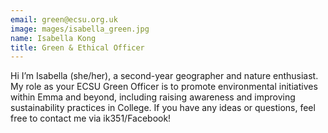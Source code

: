 ```yaml
---
email: green@ecsu.org.uk
image: mages/isabella_green.jpg
name: Isabella Kong
title: Green & Ethical Officer
---
```


Hi I’m Isabella (she/her), a second-year geographer and nature enthusiast.
										My role as your ECSU Green Officer is to promote environmental initiatives within Emma and beyond,
										including raising awareness and improving sustainability practices in College.
										If you have any ideas or questions, feel free to contact me via ik351/Facebook!